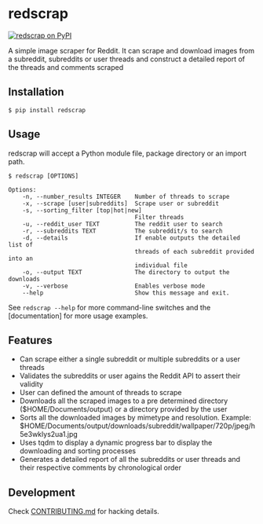 <!--- [![](https://i.imgur.com/kQOtbBk.png)]() -->

redscrap
====
[![redscrap on PyPI](https://img.shields.io/pypi/v/redscrap.svg?color=blue&style=for-the-badge)](https://pypi.org/project/redscrap)

A simple image scraper for Reddit. It can scrape and download images from a subreddit, subreddits or user threads and construct a detailed report of the threads and comments scraped

<!--- [**Project website**]()-->

<!---[Documentation]

[Documentation]: -->


Installation
------------

    $ pip install redscrap


Usage
-----
redscrap will accept a Python module file, package directory or an import path.

    $ redscrap [OPTIONS]

    Options:
        -n, --number_results INTEGER    Number of threads to scrape
        -x, --scrape [user|subreddits]  Scrape user or subreddit
        -s, --sorting_filter [top|hot|new]
                                        Filter threads
        -u, --reddit_user TEXT          The reddit user to search
        -r, --subreddits TEXT           The subreddit/s to search
        -d, --details                   If enable outputs the detailed list of
                                        threads of each subreddit provided into an
                                        individual file
        -o, --output TEXT               The directory to output the downloads
        -v, --verbose                   Enables verbose mode
        --help                          Show this message and exit.


See `redscrap --help` for more command-line switches and the [documentation]
for more usage examples.


Features
--------
* Can scrape either a single subreddit or multiple subreddits or a user threads
* Validates the subreddits or user agains the Reddit API to assert their validity
* User can defined the amount of threads to scrape
* Downloads all the scraped images to a pre determined directory ($HOME/Documents/output) or a directory provided by the user
* Sorts all the downloaded images by mimetype and resolution. Example: $HOME/Documents/output/downloads/subreddit/wallpaper/720p/jpeg/h5e3wklys2ua1.jpg
* Uses tqdm to display a dynamic progress bar to display the downloading and sorting processes
* Generates a detailed report of all the subreddits or user threads and their respective comments by chronological order

Development
-----------
Check [CONTRIBUTING.md](CONTRIBUTING.md) for hacking details.